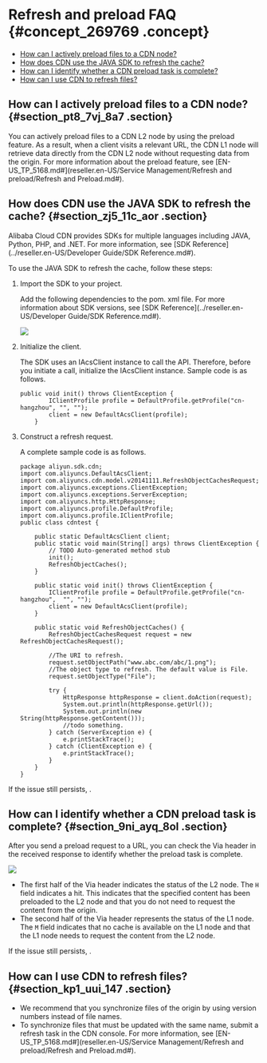 # Refresh and preload FAQ {#concept_269769 .concept}

-   [How can I actively preload files to a CDN node?](#section_pt8_7vj_8a7)
-   [How does CDN use the JAVA SDK to refresh the cache?](#section_zj5_11c_aor)
-   [How can I identify whether a CDN preload task is complete?](#section_9ni_ayq_8ol)
-   [How can I use CDN to refresh files?](#section_kp1_uui_147)

## How can I actively preload files to a CDN node? {#section_pt8_7vj_8a7 .section}

You can actively preload files to a CDN L2 node by using the preload feature. As a result, when a client visits a relevant URL, the CDN L1 node will retrieve data directly from the CDN L2 node without requesting data from the origin. For more information about the preload feature, see [EN-US\_TP\_5168.md\#](reseller.en-US/Service Management/Refresh and preload/Refresh and Preload.md#).

## How does CDN use the JAVA SDK to refresh the cache? {#section_zj5_11c_aor .section}

Alibaba Cloud CDN provides SDKs for multiple languages including JAVA, Python, PHP, and .NET. For more information, see [SDK Reference](../reseller.en-US/Developer Guide/SDK Reference.md#).

To use the JAVA SDK to refresh the cache, follow these steps:

1.  Import the SDK to your project.

    Add the following dependencies to the pom. xml file. For more information about SDK versions, see [SDK Reference](../reseller.en-US/Developer Guide/SDK Reference.md#).

    ![](images/47741_en-US.png)

2.  Initialize the client.

    The SDK uses an IAcsClient instance to call the API. Therefore, before you initiate a call, initialize the IAcsClient instance. Sample code is as follows.

    ``` {#codeblock_mpe_ect_hdq}
    public void init() throws ClientException {
            IClientProfile profile = DefaultProfile.getProfile("cn-hangzhou", "", "");
            client = new DefaultAcsClient(profile);
        }
    ```

3.  Construct a refresh request.

    A complete sample code is as follows.

    ``` {#codeblock_5x2_633_xfm}
    package aliyun.sdk.cdn;
    import com.aliyuncs.DefaultAcsClient;
    import com.aliyuncs.cdn.model.v20141111.RefreshObjectCachesRequest;
    import com.aliyuncs.exceptions.ClientException;
    import com.aliyuncs.exceptions.ServerException;
    import com.aliyuncs.http.HttpResponse;
    import com.aliyuncs.profile.DefaultProfile;
    import com.aliyuncs.profile.IClientProfile;
    public class cdntest {
    
        public static DefaultAcsClient client;
        public static void main(String[] args) throws ClientException {
            // TODO Auto-generated method stub
            init();
            RefreshObjectCaches();
        }
    
        public static void init() throws ClientException {
            IClientProfile profile = DefaultProfile.getProfile("cn-hangzhou",  "", "");
            client = new DefaultAcsClient(profile);
        }
    
        public static void RefreshObjectCaches() {
            RefreshObjectCachesRequest request = new RefreshObjectCachesRequest();
    
            //The URI to refresh.
            request.setObjectPath("www.abc.com/abc/1.png");
            //The object type to refresh. The default value is File.
            request.setObjectType("File");
    
            try {
                HttpResponse httpResponse = client.doAction(request);
                System.out.println(httpResponse.getUrl());
                System.out.println(new String(httpResponse.getContent()));
                //todo something.
            } catch (ServerException e) {
                e.printStackTrace();
            } catch (ClientException e) {
                e.printStackTrace();
            }
        }
    }
    ```


If the issue still persists, .

## How can I identify whether a CDN preload task is complete? {#section_9ni_ayq_8ol .section}

After you send a preload request to a URL, you can check the Via header in the received response to identify whether the preload task is complete.

![](http://static-aliyun-doc.oss-cn-hangzhou.aliyuncs.com/assets/img/222601/156655276147744_en-US.png)

-   The first half of the Via header indicates the status of the L2 node. The `H` field indicates a hit. This indicates that the specified content has been preloaded to the L2 node and that you do not need to request the content from the origin.
-   The second half of the Via header represents the status of the L1 node. The `M` field indicates that no cache is available on the L1 node and that the L1 node needs to request the content from the L2 node.

If the issue still persists, .

## How can I use CDN to refresh files? {#section_kp1_uui_147 .section}

-   We recommend that you synchronize files of the origin by using version numbers instead of file names.
-   To synchronize files that must be updated with the same name, submit a refresh task in the CDN console. For more information, see [EN-US\_TP\_5168.md\#](reseller.en-US/Service Management/Refresh and preload/Refresh and Preload.md#).

